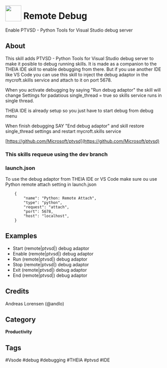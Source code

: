 # <img src="https://raw.githack.com/FortAwesome/Font-Awesome/master/svgs/solid/bug.svg" card_color="#990000" width="50" height="50" style="vertical-align:bottom"/> Remote Debug
Enable PTVSD - Python Tools for Visual Studio debug server

## About
This skill adds PTVSD - Python Tools for Visual Studio debug server to make it posible to 
debug running skills.
It is made as a companion to the THEIA IDE skill to enable debugging from there. But if you
use another IDE like VS Code you can use this skill to inject the debug adaptor in the
mycroft.skills service and attach to it on port 5678.

When you activate debugging by saying "Run debug adaptor" the skill will change Settings for 
padatious single_thread = true so skills service runs in single thread. 

THEIA IDE is already setup so you just have to start debug from debug menu

When finish debugging SAY "End debug adaptor" and skill restore single_thread settings and 
restart mycroft.skills service

[https://github.com/Microsoft/ptvsd](https://github.com/Microsoft/ptvsd)

### This skills requeue using the dev branch 

### launch.json
To use the debug adaptor from THEIA IDE or VS Code make sure ou use Python 
remote attach setting in launch.json
```
    {
        "name": "Python: Remote Attach",
        "type": "python",
        "request": "attach",
        "port": 5678,
        "host": "localhost",
    }
```

## Examples
* Start (remote|ptvsd|) debug adaptor
* Enable (remote|ptvsd|) debug adaptor
* Run (remote|ptvsd|) debug adaptor
* Stop (remote|ptvsd|) debug adaptor
* Exit (remote|ptvsd|) debug adaptor
* End (remote|ptvsd|) debug adaptor

## Credits
Andreas Lorensen (@andlo)

## Category
**Productivity**

## Tags
#Vsode
#debug
#debugging
#THEIA
#ptvsd
#IDE


